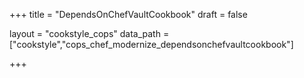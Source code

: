 +++
title = "DependsOnChefVaultCookbook"
draft = false

layout = "cookstyle_cops"
data_path = ["cookstyle","cops_chef_modernize_dependsonchefvaultcookbook"]

+++

<!-- The content of this page is automatically generated from the
cops_chef_modernize_dependsonchefvaultcookbook.yml file in github.com/chef/cookstyle/blob/master/docs-chef-io/data/cookstyle/. -->
